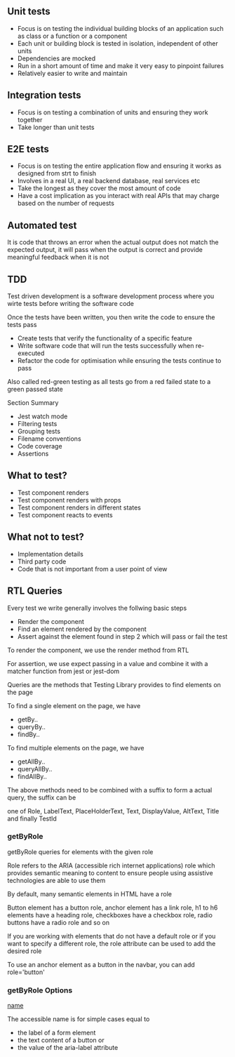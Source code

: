 ## Unit tests

- Focus is on testing the individual building blocks of an application such as class or a function or a component
- Each unit or building block is tested in isolation, independent of other units
- Dependencies are mocked
- Run in a short amount of time and make it very easy to pinpoint failures
- Relatively easier to write and maintain

## Integration tests

- Focus is on testing a combination of units and ensuring they work together
- Take longer than unit tests

## E2E tests

- Focus is on testing the entire application flow and ensuring it works as designed from strt to finish
- Involves in a real UI, a real backend database, real services etc
- Take the longest as they cover the most amount of code
- Have a cost implication as you interact with real APIs that may charge based on the number of requests

## Automated test

It is code that throws an error when the actual output does not match the expected output, it will pass when the output is correct and provide meaningful feedback when it is not

## TDD

Test driven development is a software development process where you wirte tests before writing the software code

Once the tests have been written, you then write the code to ensure the tests pass

- Create tests that verify the functionality of a specific feature
- Write software code that will run the tests successfully when re-executed
- Refactor the code for optimisation while ensuring the tests continue to pass

Also called red-green testing as all tests go from a red failed state to a green passed state

Section Summary

- Jest watch mode
- Filtering tests
- Grouping tests
- Filename conventions
- Code coverage
- Assertions

## What to test?

- Test component renders
- Test component renders with props
- Test component renders in different states
- Test component reacts to events

## What not to test?

- Implementation details
- Third party code
- Code that is not important from a user point of view

## RTL Queries

Every test we write generally involves the follwing basic steps

- Render the component
- Find an element rendered by the component
- Assert against the element found in step 2 which will pass or fail the test

To render the component, we use the render method from RTL

For assertion, we use expect passing in a value and combine it with a matcher function from jest or jest-dom

Queries are the methods that Testing Library provides to find elements on the page

To find a single element on the page, we have

- getBy..
- queryBy..
- findBy..

To find multiple elements on the page, we have

- getAllBy..
- queryAllBy..
- findAllBy..

The above methods need to be combined with a suffix to form a actual query, the suffix can be

one of Role, LabelText, PlaceHolderText, Text, DisplayValue, AltText, Title and finally TestId

### getByRole

getByRole queries for elements with the given role

Role refers to the ARIA (accessible rich internet applications) role which provides semantic meaning to content to ensure people using assistive technologies are able to use them

By default, many semantic elements in HTML have a role

Button element has a button role, anchor element has a link role, h1 to h6 elements have a heading role, checkboxes have a checkbox role, radio buttons have a radio role and so on

If you are working with elements that do not have a default role or if you want to specify a different role, the role attribute can be used to add the desired role

To use an anchor element as a button in the navbar, you can add role='button'

### getByRole Options

<u>name</u>

The accessible name is for simple cases equal to

- the label of a form element
- the text content of a button or
- the value of the aria-label attribute
